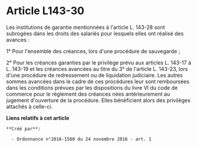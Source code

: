 # Article L143-30

Les institutions de garantie mentionnées à l'article L. 143-28 sont subrogées dans les droits des salariés pour lesquels
elles ont réalisé des avances : 

1° Pour l'ensemble des créances, lors d'une procédure de sauvegarde ; 

2° Pour les créances garanties par le privilège prévu aux articles L. 143-17 à L. 143-19 et les créances avancées au titre du
3° de l'article L. 143-23, lors d'une procédure de redressement ou de liquidation judiciaire. Les autres sommes avancées dans
le cadre de ces procédures leur sont remboursées dans les conditions prévues par les dispositions du livre VI du code de
commerce pour le règlement des créances nées antérieurement au jugement d'ouverture de la procédure. Elles bénéficient alors
des privilèges attachés à celle-ci.

**Liens relatifs à cet article**

	**Créé par**:

	  - Ordonnance n°2016-1580 du 24 novembre 2016 - art. 1
